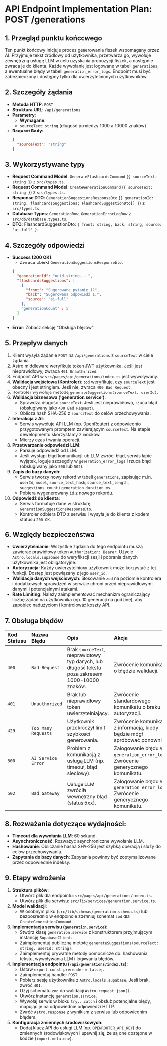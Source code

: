 # API Endpoint Implementation Plan: POST /generations

## 1. Przegląd punktu końcowego
Ten punkt końcowy inicjuje proces generowania fiszek wspomagany przez AI. Przyjmuje tekst źródłowy od użytkownika, przetwarza go, wywołuje zewnętrzną usługę LLM w celu uzyskania propozycji fiszek, a następnie zwraca je do klienta. Każde wywołanie jest logowane w tabeli `generations`, a ewentualne błędy w tabeli `generation_error_logs`. Endpoint musi być zabezpieczony i dostępny tylko dla uwierzytelnionych użytkowników.

## 2. Szczegóły żądania
- **Metoda HTTP**: `POST`
- **Struktura URL**: `/api/generations`
- **Parametry**:
  - **Wymagane**:
  - `sourceText`: `string` (długość pomiędzy 1000 a 10000 znaków)
- **Request Body**:
  ```json
  {
    "sourceText": "string"
  }
  ```

## 3. Wykorzystywane typy
- **Request Command Model**: `GenerateFlashcardsCommand` (`{ sourceText: string }`) z `src/types.ts`.
- **Request Command Model**: `CreateGenerationCommand` (`{ sourceText: string }`) z `src/types.ts`.
- **Response DTO**: `GenerationSuggestionsResponseDto` (`{ generationId: string, flashcardsSuggestions: FlashcardSuggestionDto[] }`) z `src/types.ts`.
- **Database Types**: `GenerationRow`, `GenerationErrorLogRow` z `src/db/database.types.ts`.
- **DTO**: FlashcardSuggestionDto: `{ front: string, back: string, source: 'ai-full' }`.

## 4. Szczegóły odpowiedzi
- **Success (200 OK)**:
  - Zwraca obiekt `GenerationSuggestionsResponseDto`.
  ```json
  {
    "generationId": "uuid-string-...",
    "flashcardsSuggestions": [
      {
        "front": "Sugerowane pytanie 1?",
        "back": "Sugerowana odpowiedź 1.",
        "source": "ai-full"
      },
      "generationCount" : 5
    ]
  }
  ```
- **Error**: Zobacz sekcję "Obsługa błędów".

## 5. Przepływ danych
1.  Klient wysyła żądanie `POST` na `/api/generations` z `sourceText` w ciele żądania.
2.  Astro middleware weryfikuje token JWT użytkownika. Jeśli jest nieprawidłowy, zwraca `401 Unauthorized`.
3.  Endpoint API w `src/pages/api/generations/index.ts` jest wywoływany.
4.  **Walidacja wejściowa (Kontroler)**: `zod` weryfikuje, czy `sourceText` jest obecny i jest stringiem. Jeśli nie, zwraca `400 Bad Request`.
5.  Kontroler wywołuje metodę `generateSuggestions(sourceText, userId)`.
6.  **Walidacja biznesowa ('generation.service')**:
    - Sprawdza długość `sourceText`. Jeśli jest nieprawidłowa, rzuca błąd (obsługiwany jako `400 Bad Request`).
    - Oblicza hash SHA-256 z `sourceText` do celów przechowywania.
7.  **Interakcja z AI**:
    - Serwis wywołuje API LLM (np. OpenRouter) z odpowiednio przygotowanym promptem zawierającym `sourceText`. Na etapie dewelopmentu skorzystamy z mocków.
    - Mierzy czas trwania operacji.
8.  **Przetwarzanie odpowiedzi LLM**:
    - Parsuje odpowiedź od LLM.
    - Jeśli wystąpi błąd komunikacji lub LLM zwróci błąd, serwis łapie wyjątek, loguje szczegóły w `generation_error_logs` i rzuca błąd (obsługiwany jako `500` lub `502`).
9.  **Zapis do bazy danych**:
    - Serwis tworzy nowy rekord w tabeli `generations`, zapisując m.in. `userId`, `model`, `source_text_hash`, `source_text_length`, `suggestions_count` i `generation_duration_ms`.
    - Pobiera wygenerowany `id` z nowego rekordu.
10. **Odpowiedź do klienta**:
    - Serwis formatuje dane w strukturę `GenerationSuggestionsResponseDto`.
    - Kontroler odbiera DTO z serwisu i wysyła je do klienta z kodem statusu `200 OK`.

## 6. Względy bezpieczeństwa
- **Uwierzytelnianie**: Wszystkie żądania do tego endpointu muszą zawierać prawidłowy token `Authorization: Bearer`. Użycie `Astro.locals.supabase` do weryfikacji sesji i pobrania danych użytkownika jest obligatoryjne.
- **Autoryzacja**: Każdy uwierzytelniony użytkownik może korzystać z tej funkcji. Dostęp jest powiązany z jego `user_id`.
- **Walidacja danych wejściowych**: Stosowanie `zod` na poziomie kontrolera i dodatkowych sprawdzeń w serwisie chroni przed nieprawidłowymi danymi i potencjalnymi atakami.
- **Rate Limiting**: Należy zaimplementować mechanizm ograniczający liczbę żądań na użytkownika (np. 10 generacji na godzinę), aby zapobiec nadużyciom i kontrolować koszty API.

## 7. Obsługa błędów
| Kod Statusu | Nazwa Błędu | Opis | Akcja |
| :--- | :--- | :--- | :--- |
| `400` | `Bad Request` | Brak `sourceText`, nieprawidłowy typ danych, lub długość tekstu poza zakresem 1000-10000 znaków. | Zwrócenie komunikatu o błędzie walidacji. |
| `401` | `Unauthorized` | Brak lub nieprawidłowy token uwierzytelniający. | Zwrócenie standardowego komunikatu o braku autoryzacji. |
| `429` | `Too Many Requests`| Użytkownik przekroczył limit szybkości generowania. | Zwrócenie komunikatu z informacją, kiedy będzie mógł spróbować ponownie. |
| `500` | `AI Service Error` | Problem z komunikacją z usługą LLM (np. timeout, błąd sieciowy). | Zalogowanie błędu w `generation_error_logs`. Zwrócenie generycznego komunikatu. |
| `502` | `Bad Gateway` | Usługa LLM zwróciła wewnętrzny błąd (status 5xx). | Zalogowanie błędu w `generation_error_logs`. Zwrócenie generycznego komunikatu. |

## 8. Rozważania dotyczące wydajności:
- **Timeout dla wywołania LLM**: 60 sekund.
- **Asynchroniczność**: Rozważyć asynchroniczne wywołanie LLM.
- **Hashowanie**: Obliczanie hasha SHA-256 jest szybką operacją i służy do celów przechowywania.
- **Zapytania do bazy danych**: Zapytania powinny być zoptymalizowane przez odpowiednie indeksy.

## 9. Etapy wdrożenia
1.  **Struktura plików**:
    - Utwórz plik dla endpointu: `src/pages/api/generations/index.ts`.
    - Utwórz plik dla serwisu: `src/lib/services/generation.service.ts`.
2.  **Model walidacji**:
    - W osobnym pliku (`src/lib/schemas/generation.schema.ts`) lub bezpośrednio w endpoincie zdefiniuj schemat `zod` dla `CreateGenerationCommand`.
3.  **Implementacja serwisu (`generation.service`)**:
    - Stwórz klasę `generation.service` z konstruktorem przyjmującym instancję `SupabaseClient`.
    - Zaimplementuj publiczną metodę `generateSuggestions(sourceText: string, userId: string)`.
    - Zaimplementuj prywatne metody pomocnicze do: hashowania tekstu, wywoływania LLM i logowania błędów.
4.  **Implementacja endpointu (`/api/generations/index.ts`)**:
    - Ustaw `export const prerender = false;`.
    - Zaimplementuj handler `POST`.
    - Pobierz sesję użytkownika z `Astro.locals.supabase`. Jeśli brak, zwróć `401`.
    - Użyj schematu `zod` do walidacji `Astro.request.json()`.
    - Utwórz instancję `generation.service`.
    - Wywołaj serwis w bloku `try...catch` i obsłuż potencjalne błędy, mapując je na odpowiednie odpowiedzi HTTP.
    - Zwróć `Astro.response` z wynikiem z serwisu lub odpowiednim błędem.
5.  **Konfiguracja zmiennych środowiskowych**:
    - Dodaj klucz API do usługi LLM (np. `OPENROUTER_API_KEY`) do zmiennych środowiskowych i upewnij się, że są one dostępne w kodzie (`import.meta.env`).
